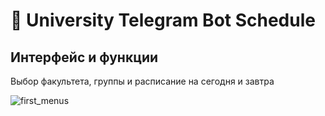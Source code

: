 # 🤖 University Telegram Bot Schedule

## Интерфейс и функции
Выбор факультета, группы и расписание на сегодня и завтра

![first_menus](https://i.imgur.com/ROWIaT9.jpeg)
